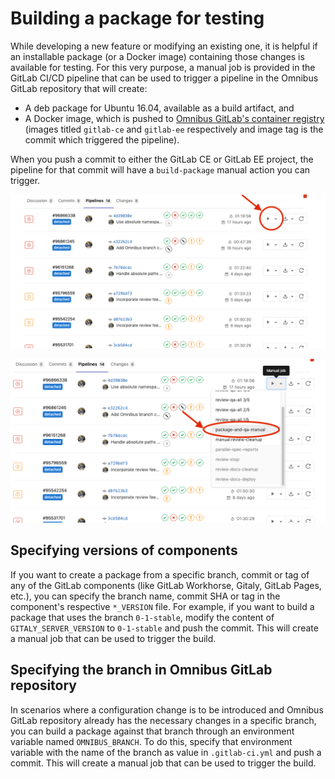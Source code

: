 # Building a package for testing

While developing a new feature or modifying an existing one, it is helpful if an
installable package (or a Docker image) containing those changes is available
for testing. For this very purpose, a manual job is provided in the GitLab CI/CD
pipeline that can be used to trigger a pipeline in the Omnibus GitLab repository
that will create:

- A deb package for Ubuntu 16.04, available as a build artifact, and
- A Docker image, which is pushed to [Omnibus GitLab's container
  registry](https://gitlab.com/gitlab-org/omnibus-gitlab/container_registry)
  (images titled `gitlab-ce` and `gitlab-ee` respectively and image tag is the
  commit which triggered the pipeline).

When you push a commit to either the GitLab CE or GitLab EE project, the
pipeline for that commit will have a `build-package` manual action you can
trigger.

![Manual actions](img/build_package_v12_6.png)

![Build package manual action](img/trigger_build_package_v12_6.png)

## Specifying versions of components

If you want to create a package from a specific branch, commit or tag of any of
the GitLab components (like GitLab Workhorse, Gitaly, GitLab Pages, etc.), you
can specify the branch name, commit SHA or tag in the component's respective
`*_VERSION` file. For example, if you want to build a package that uses the
branch `0-1-stable`, modify the content of `GITALY_SERVER_VERSION` to
`0-1-stable` and push the commit. This will create a manual job that can be
used to trigger the build.

## Specifying the branch in Omnibus GitLab repository

In scenarios where a configuration change is to be introduced and Omnibus GitLab
repository already has the necessary changes in a specific branch, you can build
a package against that branch through an environment variable named
`OMNIBUS_BRANCH`. To do this, specify that environment variable with the name of
the branch as value in `.gitlab-ci.yml` and push a commit. This will create a
manual job that can be used to trigger the build.
